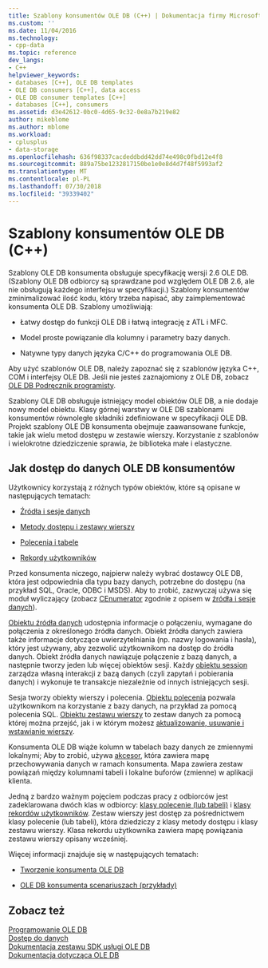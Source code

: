 ```yaml
---
title: Szablony konsumentów OLE DB (C++) | Dokumentacja firmy Microsoft
ms.custom: ''
ms.date: 11/04/2016
ms.technology:
- cpp-data
ms.topic: reference
dev_langs:
- C++
helpviewer_keywords:
- databases [C++], OLE DB templates
- OLE DB consumers [C++], data access
- OLE DB consumer templates [C++]
- databases [C++], consumers
ms.assetid: d3e42612-0bc0-4d65-9c32-0e8a7b219e82
author: mikeblome
ms.author: mblome
ms.workload:
- cplusplus
- data-storage
ms.openlocfilehash: 636f98337cacdeddbdd42dd74e498c0fbd12e4f8
ms.sourcegitcommit: 889a75be1232817150be1e0e8d4d7f48f5993af2
ms.translationtype: MT
ms.contentlocale: pl-PL
ms.lasthandoff: 07/30/2018
ms.locfileid: "39339402"
---
```

# <a name="ole-db-consumer-templates-c"></a>Szablony konsumentów OLE DB (C++)
Szablony OLE DB konsumenta obsługuje specyfikację wersji 2.6 OLE DB. (Szablony OLE DB odbiorcy są sprawdzane pod względem OLE DB 2.6, ale nie obsługują każdego interfejsu w specyfikacji.) Szablony konsumentów zminimalizować ilość kodu, który trzeba napisać, aby zaimplementować konsumenta OLE DB. Szablony umożliwiają:  
  
-   Łatwy dostęp do funkcji OLE DB i łatwą integrację z ATL i MFC.  
  
-   Model proste powiązanie dla kolumny i parametry bazy danych.  
  
-   Natywne typy danych języka C/C++ do programowania OLE DB.  
  
 Aby użyć szablonów OLE DB, należy zapoznać się z szablonów języka C++, COM i interfejsy OLE DB. Jeśli nie jesteś zaznajomiony z OLE DB, zobacz [OLE DB Podręcznik programisty](https://msdn.microsoft.com/library/ms718124.aspx).  
  
 Szablony OLE DB obsługuje istniejący model obiektów OLE DB, a nie dodaje nowy model obiektu. Klasy górnej warstwy w OLE DB szablonami konsumentów równoległe składniki zdefiniowane w specyfikacji OLE DB. Projekt szablony OLE DB konsumenta obejmuje zaawansowane funkcje, takie jak wielu metod dostępu w zestawie wierszy. Korzystanie z szablonów i wielokrotne dziedziczenie sprawia, że biblioteka małe i elastyczne.  
  
## <a name="how-ole-db-consumers-access-data"></a>Jak dostęp do danych OLE DB konsumentów  
 Użytkownicy korzystają z różnych typów obiektów, które są opisane w następujących tematach:  
  
-   [Źródła i sesje danych](../../data/oledb/data-sources-and-sessions.md)  
  
-   [Metody dostępu i zestawy wierszy](../../data/oledb/accessors-and-rowsets.md)  
  
-   [Polecenia i tabele](../../data/oledb/commands-and-tables.md)  
  
-   [Rekordy użytkowników](../../data/oledb/user-records.md)  
  
 Przed konsumenta niczego, najpierw należy wybrać dostawcy OLE DB, która jest odpowiednia dla typu bazy danych, potrzebne do dostępu (na przykład SQL, Oracle, ODBC i MSDS). Aby to zrobić, zazwyczaj używa się moduł wyliczający (zobacz [CEnumerator](../../data/oledb/cenumerator-class.md) zgodnie z opisem w [źródła i sesje danych](../../data/oledb/data-sources-and-sessions.md)).  
  
 [Obiektu źródła danych](../../data/oledb/data-sources-and-sessions.md) udostępnia informacje o połączeniu, wymagane do połączenia z określonego źródła danych. Obiekt źródła danych zawiera także informacje dotyczące uwierzytelniania (np. nazwy logowania i hasła), który jest używany, aby zezwolić użytkownikom na dostęp do źródła danych. Obiekt źródła danych nawiązuje połączenie z bazą danych, a następnie tworzy jeden lub więcej obiektów sesji. Każdy [obiektu session](../../data/oledb/data-sources-and-sessions.md) zarządza własną interakcji z bazą danych (czyli zapytań i pobierania danych) i wykonuje te transakcje niezależnie od innych istniejących sesji.  
  
 Sesja tworzy obiekty wierszy i polecenia. [Obiektu polecenia](../../data/oledb/commands-and-tables.md) pozwala użytkownikom na korzystanie z bazy danych, na przykład za pomocą polecenia SQL. [Obiektu zestawu wierszy](../../data/oledb/accessors-and-rowsets.md) to zestaw danych za pomocą której można przejść, jak i w którym możesz [aktualizowanie, usuwanie i wstawianie wierszy](../../data/oledb/updating-rowsets.md).  
  
 Konsumenta OLE DB wiąże kolumn w tabelach bazy danych ze zmiennymi lokalnymi; Aby to zrobić, używa [akcesor](../../data/oledb/accessors-and-rowsets.md), która zawiera mapę przechowywania danych w ramach konsumenta. Mapa zawiera zestaw powiązań między kolumnami tabeli i lokalne buforów (zmienne) w aplikacji klienta.  
  
 Jedną z bardzo ważnym pojęciem podczas pracy z odbiorców jest zadeklarowana dwóch klas w odbiorcy: [klasy polecenie (lub tabeli)](../../data/oledb/commands-and-tables.md) i [klasy rekordów użytkowników](../../data/oledb/user-records.md). Zestaw wierszy jest dostęp za pośrednictwem klasy polecenie (lub tabeli), która dziedziczy z klasy metody dostępu i klasy zestawu wierszy. Klasa rekordu użytkownika zawiera mapę powiązania zestawu wierszy opisany wcześniej.  
  
 Więcej informacji znajduje się w następujących tematach:  
  
-   [Tworzenie konsumenta OLE DB](../../data/oledb/creating-an-ole-db-consumer.md)  
  
-   [OLE DB konsumenta scenariuszach (przykłady)](../../data/oledb/working-with-ole-db-consumer-templates.md)  
  
## <a name="see-also"></a>Zobacz też  
 [Programowanie OLE DB](../../data/oledb/ole-db-programming.md)   
 [Dostęp do danych](../data-access-in-cpp.md)   
 [Dokumentacja zestawu SDK usługi OLE DB](https://msdn.microsoft.com/library/ms722784.aspx)   
 [Dokumentacja dotycząca OLE DB](https://msdn.microsoft.com/library/ms713643.aspx)